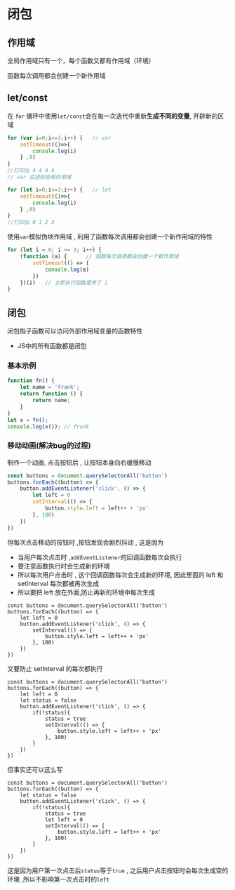 # 闭包
## 作用域
全局作用域只有一个，每个函数又都有作用域（环境）

函数每次调用都会创建一个新作用域

## let/const
在 `for` 循环中使用`let/const`会在每一次迭代中重新**生成不同的变量**, 开辟新的区域
```js
for (var i=0;i<=3;i++) {   // var
    setTimeout(()=>{
        console.log(i)
    } ,0)
}
//打印出 4 4 4 4
// var 会挂到全局作用域
```
```js
for (let i=0;i<=3;i++) {   // let 
    setTimeout(()=>{
        console.log(i)
    } ,0)
}
//打印出 0 1 2 3  
```
使用`var`模拟伪块作用域 , 利用了函数每次调用都会创建一个新作用域的特性
```js
for (let i = 0; i <= 3; i++) {
    (function (a) {      // 函数每次调用都会创建一个新作用域
        setTimeout(() => {
            console.log(a)
        })
    })(i)   // 立即执行函数里传了 i
}
```
## 闭包
闭包指子函数可以访问外部作用域变量的函数特性
* JS中的所有函数都是闭包

### 基本示例
```js
function fn() {
    let name = 'frank';
    return function () {
        return name;
    }
}
let x = fn();
console.log(x()); // frank
```
### 移动动画(解决bug的过程)
制作一个动画, 点击按钮后 , 让按钮本身向右缓慢移动
```js
const buttons = document.querySelectorAll('button')
buttons.forEach((button) => {
    button.addEventListener('click', () => {
        let left = 0
        setInterval(() => {
            button.style.left = left++ + 'px'
        }, 100)
    })
})
```
但每次点击移动的按钮时 ,按钮发现会剧烈抖动 , 这是因为
* 当用户每次点击时 ,`addEventListener`的回调函数每次会执行
* 要注意函数执行时会生成新的环境
* 所以每次用户点击时 , 这个回调函数每次会生成新的环境, 因此里面的 left 和 setInterval 每次都被再次生成 
* 所以要把 left 放在外面,防止再新的环境中每次生成
```js{3}
const buttons = document.querySelectorAll('button')
buttons.forEach((button) => {
    let left = 0
    button.addEventListener('click', () => {
        setInterval(() => {
            button.style.left = left++ + 'px'
        }, 100)
    })
})
```
又要防止 setInterval 的每次都执行
```js{4,6,7}
const buttons = document.querySelectorAll('button')
buttons.forEach((button) => {
    let left = 0
    let status = false
    button.addEventListener('click', () => {
        if(!status){
            status = true
            setInterval(() => {
                button.style.left = left++ + 'px'
            }, 100)
        }
    })
})
```
但事实还可以这么写
```js{7}
const buttons = document.querySelectorAll('button')
buttons.forEach((button) => {
    let status = false
    button.addEventListener('click', () => {
        if(!status){
            status = true
            let left = 0
            setInterval(() => {
                button.style.left = left++ + 'px'
            }, 100)
        }
    })
})
```
这是因为用户第一次点击后`status`等于`true` , 之后用户点击按钮时会每次生成空的环境 ,所以不影响第一次点击时的`left` 




